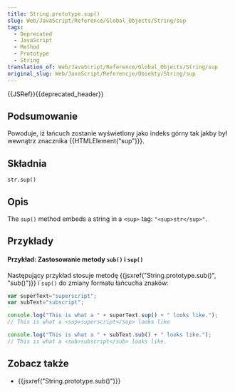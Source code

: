 ```yaml
---
title: String.prototype.sup()
slug: Web/JavaScript/Reference/Global_Objects/String/sup
tags:
  - Deprecated
  - JavaScript
  - Method
  - Prototype
  - String
translation_of: Web/JavaScript/Reference/Global_Objects/String/sup
original_slug: Web/JavaScript/Referencje/Obiekty/String/sup
---
```

{{JSRef}}{{deprecated_header}}

## Podsumowanie

Powoduje, iż łańcuch zostanie wyświetlony jako indeks górny tak jakby był wewnątrz znacznika {{HTMLElement("sup")}}.

## Składnia

    str.sup()

## Opis

The `sup()` method embeds a string in a `<sup>` tag: `"<sup>str</sup>"`.

## Przykłady

#### Przykład: Zastosowanie metody `sub()` i `sup()`

Następujący przykład stosuje metodę {{jsxref("String.prototype.sub()", "sub()")}} i `sup()` do zmiany formatu łańcucha znaków:

```js
var superText="superscript";
var subText="subscript";

console.log("This is what a " + superText.sup() + " looks like.");
// This is what a <sup>superscript</sup> looks like

console.log("This is what a " + subText.sub() + " looks like.");
// This is what a <sub>subscript</sub> looks like.
```

## Zobacz także

- {{jsxref("String.prototype.sub()")}}
